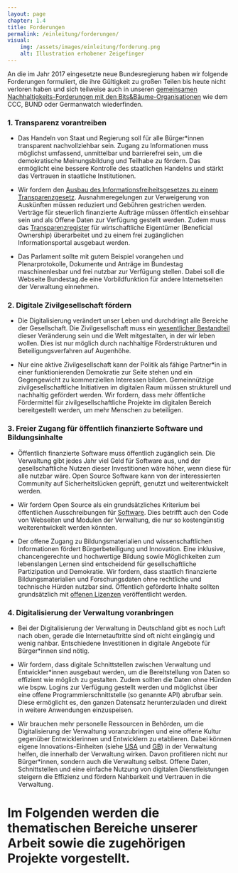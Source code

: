 ```yaml
---
layout: page
chapter: 1.4
title: Forderungen
permalink: /einleitung/forderungen/
visual:
    img: /assets/images/einleitung/forderung.png
    alt: Illustration erhobener Zeigefinger
---
```


An die im Jahr 2017 eingesetzte neue Bundesregierung haben wir folgende Forderungen formuliert, die ihre Gültigkeit zu großen Teilen bis heute nicht verloren haben und sich teilweise auch in unseren [gemeinsamen Nachhaltigkeits-Forderungen mit den Bits&Bäume-Organisationen](https://bits-und-baueme.org/forderungen/) wie dem CCC, BUND oder Germanwatch wiederfinden.

### 1. Transparenz vorantreiben

* Das Handeln von Staat und Regierung soll für alle Bürger\*innen transparent nachvollziehbar sein. Zugang zu Informationen muss möglichst umfassend, unmittelbar und barrierefrei sein, um die demokratische Meinungsbildung und Teilhabe zu fördern. Das ermöglicht eine bessere Kontrolle des staatlichen Handelns und stärkt das Vertrauen in staatliche Institutionen.

* Wir fordern den [Ausbau des Informationsfreiheitsgesetzes zu einem Transparenzgesetz](https://volksentscheid-transparenz.de/gruende/). Ausnahmeregelungen zur Verweigerung von Auskünften müssen reduziert und Gebühren gestrichen werden. Verträge für steuerlich finanzierte Aufträge müssen öffentlich einsehbar sein und als Offene Daten zur Verfügung gestellt werden. Zudem muss das [Transparenzregister](https://okfn.de/blog/2017/02/transparenzregister/) für wirtschaftliche Eigentümer (Beneficial Ownership) überarbeitet und zu einem frei zugänglichen Informationsportal ausgebaut werden.

* Das Parlament sollte mit gutem Beispiel vorangehen und Plenarprotokolle, Dokumente und Anträge im Bundestag maschinenlesbar und frei nutzbar zur Verfügung stellen. Dabei soll die Webseite Bundestag.de eine Vorbildfunktion für andere Internetseiten der Verwaltung einnehmen.

### 2. Digitale Zivilgesellschaft fördern

* Die Digitalisierung verändert unser Leben und durchdringt alle Bereiche der Gesellschaft. Die Zivilgesellschaft muss ein [wesentlicher Bestandteil](https://okfn.de/blog/2017/07/offenheit/) dieser Veränderung sein und die Welt mitgestalten, in der wir leben wollen. Dies ist nur möglich durch nachhaltige Förderstrukturen und Beteiligungsverfahren auf Augenhöhe.

* Nur eine aktive Zivilgesellschaft kann der Politik als fähige Partner*in in einer funktionierenden Demokratie zur Seite stehen und ein Gegengewicht zu kommerziellen Interessen bilden. Gemeinnützige zivilgesellschaftliche Initiativen im digitalen Raum müssen strukturell und nachhaltig gefördert werden. Wir fordern, dass mehr öffentliche Fördermittel für zivilgesellschaftliche Projekte im digitalen Bereich bereitgestellt werden, um mehr Menschen zu beteiligen.

### 3. Freier Zugang für öffentlich finanzierte Software und Bildungsinhalte

* Öffentlich finanzierte Software muss öffentlich zugänglich sein. Die Verwaltung gibt jedes Jahr viel Geld für Software aus, und der gesellschaftliche Nutzen dieser Investitionen wäre höher, wenn diese für alle nutzbar wäre. Open Source Software kann von der interessierten Community auf Sicherheitslücken geprüft, genutzt und weiterentwickelt werden.

* Wir fordern Open Source als ein grundsätzliches Kriterium bei öffentlichen Ausschreibungen für [Software](https://okfn.de/blog/2017/09/public-code/). Dies betrifft auch den Code von Webseiten und Modulen der Verwaltung, die nur so kostengünstig weiterentwickelt werden könnten.

* Der offene Zugang zu Bildungsmaterialien und wissenschaftlichen Informationen fördert Bürgerbeteiligung und Innovation. Eine inklusive, chancengerechte und hochwertige Bildung sowie Möglichkeiten zum lebenslangen Lernen sind entscheidend für gesellschaftliche Partizipation und Demokratie. Wir fordern, dass staatlich finanzierte Bildungsmaterialien und Forschungsdaten ohne rechtliche und technische Hürden nutzbar sind. Öffentlich geförderte Inhalte sollten grundsätzlich mit [offenen Lizenzen](http://opendefinition.org/od/2.0/de/) veröffentlicht werden.

### 4. Digitalisierung der Verwaltung voranbringen

* Bei der Digitalisierung der Verwaltung in Deutschland gibt es noch Luft nach oben, gerade die Internetauftritte sind oft nicht eingängig und wenig nahbar. Entschiedene Investitionen in digitale Angebote für Bürger\*innen sind nötig.

* Wir fordern, dass digitale Schnittstellen zwischen Verwaltung und Entwickler\*innen ausgebaut werden, um die Bereitstellung von Daten so effizient wie möglich zu gestalten. Zudem sollten die Daten ohne Hürden wie bspw. Logins zur Verfügung gestellt werden und möglichst über eine offene Programmierschnittstelle (so genannte API) abrufbar sein. Diese ermöglicht es, den ganzen Datensatz herunterzuladen und direkt in weitere Anwendungen einzuspeisen. 

* Wir brauchen mehr personelle Ressourcen in Behörden, um die Digitalisierung der Verwaltung voranzubringen und eine offene Kultur gegenüber Entwicklerinnen und Entwicklern zu etablieren. Dabei können eigene Innovations-Einheiten (siehe [USA](https://18f.gsa.gov/) und [GB](https://gds.blog.gov.uk/)) in der Verwaltung helfen, die innerhalb der Verwaltung wirken. Davon profitieren nicht nur Bürger\*innen, sondern auch die Verwaltung selbst. Offene Daten, Schnittstellen und eine einfache Nutzung von digitalen Dienstleistungen steigern die Effizienz und fördern Nahbarkeit und Vertrauen in die Verwaltung.


# Im Folgenden werden die thematischen Bereiche unserer Arbeit sowie die zugehörigen Projekte vorgestellt.
